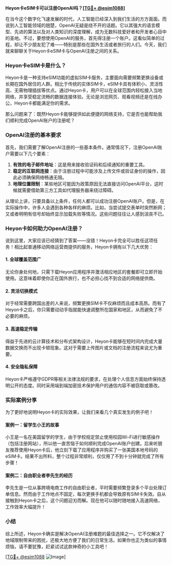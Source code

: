 **Heyon卡eSIM卡可以注册OpenAI吗？[[TG💪+ @esim1088](https://t.me/s/esim1088)]**

在当今这个数字化飞速发展的时代，人工智能已经深入到我们生活的方方面面。而说到人工智能领域的翘楚，OpenAI无疑是绕不开的话题。它以其强大的语言模型、先进的算法以及对人类知识的深度理解，成为无数科技爱好者和开发者心目中的圣地。不过，要想使用OpenAI的服务，首先得注册一个账户。这看似简单的过程，却让不少朋友犯了难——特别是那些在国外生活或者旅行的人们。今天，我们就来聊聊关于Heyon卡eSIM卡与OpenAI注册之间的关系。

### Heyon卡eSIM卡是什么？

Heyon卡是一种支持eSIM功能的虚拟SIM卡服务，主要面向需要频繁更换设备或长期在国外居住的人群。相比于传统的实体SIM卡，eSIM卡具有体积小、灵活性高、无需物理插拔等优点。通过Heyon卡，用户可以在全球范围内轻松接入当地网络，并享受稳定流畅的数据连接体验。无论是浏览网页、观看视频还是在线办公，Heyon卡都能满足你的需求。

那么问题来了：既然Heyon卡能够提供如此便捷的网络支持，它是否也能帮助我们顺利完成OpenAI账户的注册呢？

### OpenAI注册的基本要求

首先，我们需要了解OpenAI注册的一些基本条件。通常情况下，注册OpenAI账户需要以下几个要素：

1. **有效的电子邮件地址**：这是用来接收验证码和后续通知的重要工具。
2. **稳定的互联网连接**：由于注册过程中可能涉及上传文件或验证身份的操作，因此必须确保网络畅通无阻。
3. **地理位置限制**：某些地区可能因为政策原因无法直接访问OpenAI平台，这时候就需要借助第三方工具如代理服务器来绕过障碍。

从理论上讲，只要具备以上条件，任何人都可以成功注册OpenAI账户。但是，在实际操作中，许多人会遇到各种各样的麻烦。比如，当尝试提交表单时突然断网；又或者明明有信号却始终显示加载失败等情况。这些问题往往让人感到沮丧不已。

### Heyon卡如何助力OpenAI注册？

说到这里，大家应该已经猜到了答案——没错！Heyon卡完全可以胜任这项任务！相比起普通移动网络运营商提供的服务，Heyon卡拥有以下几大优势：

#### 1. 全球覆盖范围广
无论你身处何地，只需下载Heyon应用程序并激活相应地区的套餐即可立即开始使用。这意味着即使你正在国外旅行，也不必担心找不到合适的网络提供商。

#### 2. 灵活切换模式
对于经常需要跨国出差的人来说，频繁更换SIM卡不仅麻烦而且成本高昂。而有了Heyon卡之后，你只需要动动手指就能快速调整所在国家和地区，从而避免了不必要的麻烦。

#### 3. 高速稳定传输
得益于先进的云计算技术和分布式架构设计，Heyon卡能够在短时间内完成大量数据交换而不出现卡顿现象。这对于需要上传图片或文档的注册流程来说尤为重要。

#### 4. 安全隐私保障
Heyon卡严格遵守GDPR等相关法律法规的要求，在处理个人信息方面始终保持透明公开的态度。同时采用端到端加密技术保护用户的通信内容不被窃取或篡改。

### 实际案例分享

为了更好地说明Heyon卡的实际效果，让我们来看几个真实发生的例子吧！

#### 案例一：留学生小王的故事
小王是一名在美国留学的学生，由于学校规定禁止使用校园Wi-Fi进行敏感操作（包括注册网站），所以他一直苦恼于如何顺利完成OpenAI账户创建。后来听朋友推荐使用Heyon卡后，他立刻下载了应用程序并购买了一张美国本地号码的eSIM卡。结果不出所料，整个过程非常顺利，仅仅用了不到十分钟就完成了所有步骤！

#### 案例二：自由职业者李先生的经历
李先生是一位从事跨境电商工作的自由职业者，平时需要频繁登录多个平台处理订单信息。然而由于工作地点不固定，每次更换手机都会导致原有SIM卡失效。自从接触到Heyon卡之后，这个问题迎刃而解。现在他可以随时随地接入高速网络，工作效率大幅提升！

### 小结

综上所述，Heyon卡确实是解决OpenAI注册难题的最佳选择之一。它不仅解决了地域限制带来的困扰，还极大地方便了我们的日常生活。如果你也正为类似的事情烦恼，请不要犹豫，赶紧试试这款神奇的小工具吧！

[[TG💪+ @esim1088](https://t.me/s/esim1088) ![Image](https://i.postimg.cc/4NQfJmqS/Snipaste-2025-05-13-00-14-12.png)]